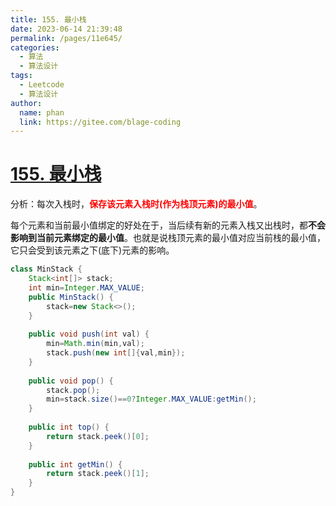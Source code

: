 ```yaml
---
title: 155. 最小栈
date: 2023-06-14 21:39:48
permalink: /pages/11e645/
categories:
  - 算法
  - 算法设计
tags:
  - Leetcode
  - 算法设计
author: 
  name: phan
  link: https://gitee.com/blage-coding
---
```

# [155. 最小栈](https://leetcode.cn/problems/min-stack/)

分析：每次入栈时，<font color="red">**保存该元素入栈时(作为栈顶元素)的最小值**</font>。

每个元素和当前最小值绑定的好处在于，当后续有新的元素入栈又出栈时，都**不会影响到当前元素绑定的最小值**。也就是说栈顶元素的最小值对应当前栈的最小值，它只会受到该元素之下(底下)元素的影响。

```java
class MinStack {
    Stack<int[]> stack;
    int min=Integer.MAX_VALUE;
    public MinStack() {
        stack=new Stack<>();
    }
    
    public void push(int val) {
        min=Math.min(min,val);
        stack.push(new int[]{val,min});
    }
    
    public void pop() {
        stack.pop();
        min=stack.size()==0?Integer.MAX_VALUE:getMin();
    }
    
    public int top() {
        return stack.peek()[0];
    }
    
    public int getMin() {
        return stack.peek()[1];
    }
}
```

